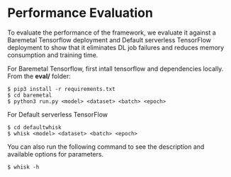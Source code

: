 # Performance Evaluation

To evaluate the performance of the framework, we evaluate it against a Baremetal Tensorflow deployment and Default serverless TensorFlow deployment to show that it eliminates DL job failures and reduces memory consumption and training time.

For Baremetal Tensorflow, first intall tensorflow and dependencies locally.
From the **eval/** folder:

```
$ pip3 install -r requirements.txt
$ cd baremetal
$ python3 run.py <model> <dataset> <batch> <epoch>
```

For Default serverless TensorFlow

```
$ cd defaultwhisk
$ whisk <model> <dataset> <batch> <epoch>
```
You can also run the following command to see the description and available options for parameters.

```
$ whisk -h
```
